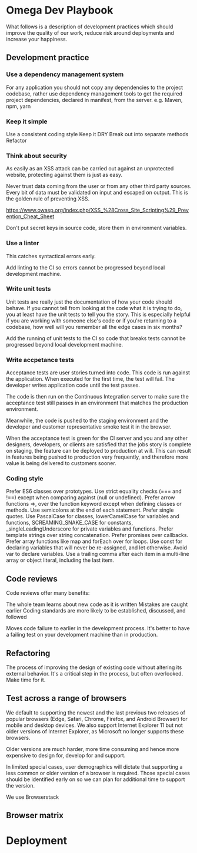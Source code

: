 # Omega Dev Playbook

What follows is a description of development practices which should improve the quality of our work, reduce risk around deployments and increase your happiness.

## Development practice

### Use a dependency management system

For any application you should not copy any dependencies to the project codebase, 
rather use dependency management tools to get the required project dependencies, declared in manifest, from the server.
e.g. Maven, npm, yarn


### Keep it simple

Use a consistent coding style
Keep it DRY
Break out into separate methods
Refactor


### Think about security

As easily as an XSS attack can be carried out against an unprotected website, protecting against them is just as easy.

Never trust data coming from the user or from any other third party sources. Every bit of data must be validated on input and escaped on output. This is the golden rule of preventing XSS.

https://www.owasp.org/index.php/XSS_%28Cross_Site_Scripting%29_Prevention_Cheat_Sheet

Don't put secret keys in source code, store them in environment variables.


### Use a linter

This catches syntactical errors early.

Add linting to the CI so errors cannot be progressed beyond local development machine.


### Write unit tests

Unit tests are really just the documentation of how your code should behave. 
If you cannot tell from looking at the code what it is trying to do, you at least have the unit tests to tell you the story. 
This is especially helpful if you are working with someone else's code or if you're returning to a codebase, how well will you remember all the edge cases in six months?

Add the running of unit tests to the CI so code that breaks tests cannot be progressed beyond local development machine.


### Write accpetance tests

Acceptance tests are user stories turned into code. This code is run against the application. When executed for the first time, the test will fail. The developer writes application code until the test passes.

The code is then run on the Continuous Integration server to make sure the acceptance test still passes in an environment that matches the production environment.

Meanwhile, the code is pushed to the staging environment and the developer and customer representative smoke test it in the browser.

When the acceptance test is green for the CI server and you and any other designers, developers, or clients are satisfied that the jobs story is complete on staging, the feature can be deployed to production at will. This can result in features being pushed to production very frequently, and therefore more value is being delivered to customers sooner.


### Coding style

Prefer ES6 classes over prototypes.
Use strict equality checks (=== and !==) except when comparing against (null or undefined).
Prefer arrow functions =>, over the function keyword except when defining classes or methods.
Use semicolons at the end of each statement.
Prefer single quotes.
Use PascalCase for classes, lowerCamelCase for variables and functions, SCREAMING_SNAKE_CASE for constants, _singleLeadingUnderscore for private variables and functions.
Prefer template strings over string concatenation.
Prefer promises over callbacks.
Prefer array functions like map and forEach over for loops.
Use const for declaring variables that will never be re-assigned, and let otherwise.
Avoid var to declare variables.
Use a trailing comma after each item in a multi-line array or object literal, including the last item.



## Code reviews

Code reviews offer many benefits:

The whole team learns about new code as it is written
Mistakes are caught earlier
Coding standards are more likely to be established, discussed, and followed

Moves code failure to earlier in the development process. 
It's better to have a failing test on your development machine than in production. 


## Refactoring

The process of improving the design of existing code without altering its external behavior. It's a critical step in the process, but often overlooked. 
Make time for it.


## Test across a range of browsers

We default to supporting the newest and the last previous two releases of popular browsers (Edge, Safari, Chrome, Firefox, and Android Browser) for mobile and desktop devices. 
We also support Internet Explorer 11 but not older versions of Internet Explorer, as Microsoft no longer supports these browsers.

Older versions are much harder, more time consuming and hence more expensive to design for, develop for and support.

In limited special cases, user demographics will dictate that supporting a less common or older version of a browser is required. 
Those special cases should be identified early on so we can plan for additional time to support the version.

We use
Browserstack

## Browser matrix






# Deployment








